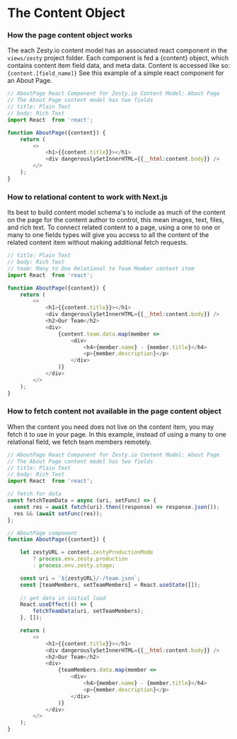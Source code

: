 # The Content Object

### How the page content object works

The each Zesty.io content model has an associated react component in the `views/zesty` project folder. Each component is fed a {content} object, which contains content item field data, and meta data. Content is accessed like so: `{content.[field_name]}` See this example of a simple react component for an About Page.

```javascript
// AboutPage React Component for Zesty.io Content Model: About Page
// The About Page content model has two fields
// title: Plain Text
// body: Rich Text
import React  from 'react';

function AboutPage({content}) {
    return (
        <>
            <h1>{{content.title}}></h1>
            <div dangerouslySetInnerHTML={{__html:content.body}} />
        </>
    );
}
```

### How to relational content to work with Next.js

Its best to build content model schema's to include as much of the content on the page for the content author to control, this mean images, text, files, and rich text. To connect related content to a page, using a one to one or many to one fields types will give you access to all the content of the related content item without making additional fetch requests.

```javascript
// title: Plain Text
// body: Rich Text
// team: Many to One Relational to Team Member content item
import React  from 'react';

function AboutPage({content}) {
    return (
        <>
            <h1>{{content.title}}></h1>
            <div dangerouslySetInnerHTML={{__html:content.body}} />
            <h2>Our Team</h2>
            <div>
                {content.team.data.map(member => 
                    <div>
                        <h4>{member.name} - {member.title}</h4>
                        <p>{member.description}</p>
                    </div>
                )}
            </div>
        </>
    );
}
```

### How to fetch content not available in the page content object

When the content you need does not live on the content item, you may fetch it to use in your page.  In this example, instead of using a many to one relational field, we fetch team members remotely.



```javascript
// AboutPage React Component for Zesty.io Content Model: About Page
// The About Page content model has two fields
// title: Plain Text
// body: Rich Text
import React  from 'react';

// fetch for data
const fetchTeamData = async (uri, setFunc) => {
  const res = await fetch(uri).then((response) => response.json());
  res && (await setFunc(res));
};

// AboutPage component
function AboutPage({content}) {

    let zestyURL = content.zestyProductionMode
        ? process.env.zesty.production
        : process.env.zesty.stage;

    const uri = `${zestyURL}/-/team.json`;
    const [teamMembers, setTeamMembers] = React.useState([]);
    
    // get data in initial load
    React.useEffect(() => {
        fetchTeamData(uri, setTeamMembers);
    }, []);

    return (
        <>
            <h1>{{content.title}}></h1>
            <div dangerouslySetInnerHTML={{__html:content.body}} />
            <h2>Our Team</h2>
            <div>
                {teamMembers.data.map(member => 
                    <div>
                        <h4>{member.name} - {member.title}</h4>
                        <p>{member.description}</p>
                    </div>
                )}
            </div>
        </>
    );
}
```
